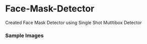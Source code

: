 # Face-Mask-Detector
Created Face Mask Detector using Single Shot Mutltibox Detector

<h3>Sample Images</h3>
